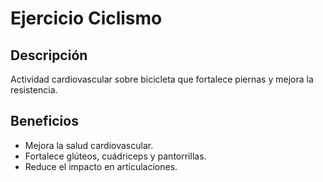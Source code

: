 # Ejercicio Ciclismo

## Descripción
Actividad cardiovascular sobre bicicleta que fortalece piernas y mejora la resistencia.

## Beneficios
- Mejora la salud cardiovascular.
- Fortalece glúteos, cuádriceps y pantorrillas.
- Reduce el impacto en articulaciones.